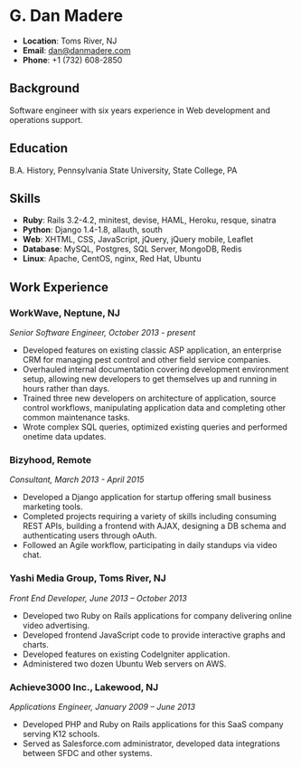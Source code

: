 # G. Dan Madere

* **Location**: Toms River, NJ
* **Email**: dan@danmadere.com
* **Phone**: +1 (732) 608-2850

## Background

Software engineer with six years experience in Web development and operations support.

## Education

B.A. History, Pennsylvania State University, State College, PA

## Skills

* **Ruby**: Rails 3.2-­4.2, minitest, devise, HAML, Heroku, resque, sinatra
* **Python**: Django 1.4-­1.8, allauth, south
* **Web**: XHTML, CSS, JavaScript, jQuery, jQuery mobile, Leaflet
* **Database**: MySQL, Postgres, SQL Server, MongoDB, Redis
* **Linux**: Apache, CentOS, nginx, Red Hat, Ubuntu

## Work Experience

### WorkWave, Neptune, NJ
_Senior Software Engineer, October 2013 - present_

* Developed features on existing classic ASP application, an enterprise CRM for managing pest control and other field service companies.
* Overhauled internal documentation covering development environment setup, allowing new developers to get themselves up and running in hours rather than days.
* Trained three new developers on architecture of application, source control workflows, manipulating application data and completing other common maintenance tasks.
* Wrote complex SQL queries, optimized existing queries and performed one­time data updates.

### Bizyhood, Remote
_Consultant, March 2013 - April 2015_

* Developed a Django application for start­up offering small business marketing tools.
* Completed projects requiring a variety of skills including consuming REST APIs, building a front­end with AJAX, designing a DB schema and authenticating users through oAuth.
* Followed an Agile workflow, participating in daily stand­ups via video chat.

### Yashi Media Group, Toms River, NJ
_Front End Developer, June 2013 – October 2013_

* Developed two Ruby on Rails applications for company delivering online video advertising.
* Developed front­end JavaScript code to provide interactive graphs and charts.
* Developed features on existing CodeIgniter application.
* Administered two dozen Ubuntu Web servers on AWS.

### Achieve3000 Inc., Lakewood, NJ
_Applications Engineer, January 2009 – June 2013_

* Developed PHP and Ruby on Rails applications for this SaaS company serving K­12 schools.
* Served as Salesforce.com administrator, developed data integrations between SFDC and other systems.
